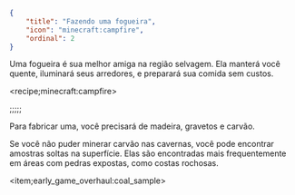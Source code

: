 ```json
{
	"title": "Fazendo uma fogueira",
	"icon": "minecraft:campfire",
	"ordinal": 2
}
```

Uma fogueira é sua melhor amiga na região selvagem. Ela manterá você quente, iluminará seus arredores, e preparará sua comida sem custos.

<recipe;minecraft:campfire>

;;;;;

Para fabricar uma, você precisará de madeira, gravetos e carvão.


Se você não puder minerar carvão nas cavernas, você pode encontrar amostras soltas na superfície. Elas são encontradas mais frequentemente em áreas com pedras expostas, como costas rochosas.

<item;early_game_overhaul:coal_sample>
